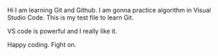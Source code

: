 Hi
I am learning Git and Github. I am gonna practice algorithm in Visual Studio Code. This is my test file to learn Git. 

VS code is powerful and I really like it.  

Happy coding. Fight on.  